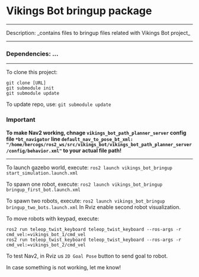 # Vikings Bot bringup package
<hr>
Description: _contains files to bringup files related with Vikings Bot project_
<hr>

### Dependencies: ...

<hr>

To clone this project:
```
git clone [URL]
git submodule init
git submodule update
```
To update repo, use: `git submodule update`

### Important
__To make Nav2 working, chnage `vikings_bot_path_planner_server` config file `*bt_navigator` line `default_nav_to_pose_bt_xml: "/home/hercogs/ros2_ws/src/vikings_bot/vikings_bot_path_planner_server/config/behavior.xml"` to your actual file path!__

<hr>

To launch gazebo world, execute:
`ros2 launch vikings_bot_bringup start_simulation.launch.xml`

To spawn one robot, execute: 
`ros2 launch vikings_bot_bringup bringup_first_bot.launch.xml`

To spawn two robots, execute: 
`ros2 launch vikings_bot_bringup bringup_two_bots.launch.xml` In Rviz enable second robot visualization.

To move robots with keypad, execute:
```
ros2 run teleop_twist_keyboard teleop_twist_keyboard --ros-args -r cmd_vel:=vikings_bot_1/cmd_vel
ros2 run teleop_twist_keyboard teleop_twist_keyboard --ros-args -r cmd_vel:=vikings_bot_2/cmd_vel
```

To test Nav2, in Rviz us `2D Goal Pose` button to send goal to robot. 


In case something is not working, let me know!




